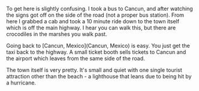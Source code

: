 To get here is slightly confusing. I took a bus to Cancun, and after watching the signs got off on the side of the road (not a proper bus station). From here I grabbed a cab and took a 10 minute ride down to the town itself which is off the main highway. I hear you can walk this, but there are crocodiles in the marshes you walk past.

Going back to [Cancun, Mexico](Cancun, Mexico) is easy. You just get the taxi back to the highway. A small ticket booth sells tickets to Cancun and the airport which leaves from the same side of the road.

The town itself is very pretty. It's small and quiet with one single tourist attraction other than the beach - a lighthouse that leans due to being hit by a hurricane.


